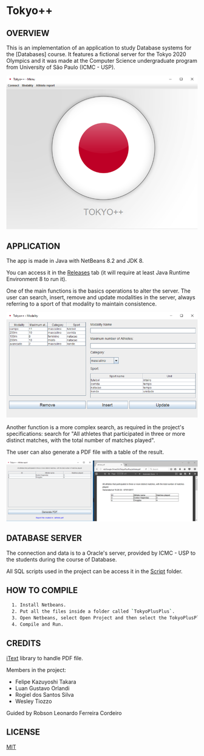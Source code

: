 # Tokyo++

OVERVIEW
--------------------------------------------------
This is an implementation of an application to study Database systems for the [Databases] course. It features a fictional server for the Tokyo 2020 Olympics and it was made at the Computer Science undergraduate program from University of São Paulo (ICMC - USP).

![Screenshot 1](img/menu.png)

APPLICATION
--------------------------------------------------
The app is made in Java with NetBeans 8.2 and JDK 8.

You can access it in the  [Releases](https://github.com/wesjrock/TokyoPlusPlus/releases) tab (it will require at least Java Runtime Environment 8 to run it).

One of the main functions is the basics operations to alter the server. The user can search, insert, remove and update modalities in the server, always referring to a sport of that modality to maintain consistence.

![Screenshot 2](img/modality.png)

Another function is a more complex search, as required in the project's specifications: search for "All athletes that participated in three or more distinct matches, with the total number of matches played".

The user can also generate a PDF file with a table of the result.

![Screenshot 2](img/pdfReport.png)

DATABASE SERVER
--------------------------------------------------

The connection and data is to a Oracle's server, provided by ICMC - USP to the students during the course of Database.

All SQL scripts used in the project can be access it in the [Script](script) folder.

HOW TO COMPILE
--------------------------------------------------
```bash
  1. Install Netbeans.
  2. Put all the files inside a folder called `TokyoPlusPlus`.
  3. Open Netbeans, select Open Project and then select the TokyoPlusPlus project.
  4. Compile and Run.
```

CREDITS
--------------------------------------------------
[iText](http://itextpdf.com/) library to handle PDF file.

Members in the project:
- Felipe Kazuyoshi Takara
- Luan Gustavo Orlandi
- Rogiel dos Santos Silva
- Wesley Tiozzo

Guided by Robson Leonardo Ferreira Cordeiro

LICENSE
--------------------------------------------------
[MIT](LICENSE)
